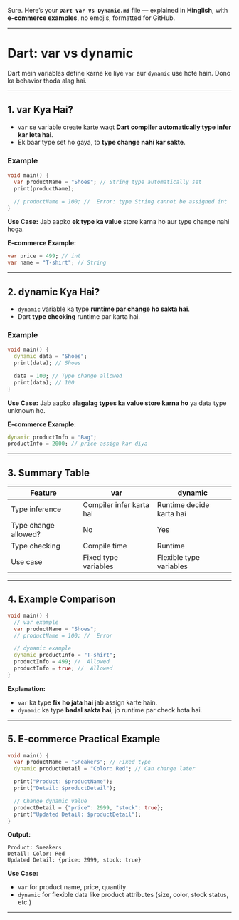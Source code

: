 Sure. Here’s your **`Dart Var Vs Dynamic.md`** file — explained in **Hinglish**, with **e-commerce examples**, no emojis, formatted for GitHub.

---

# Dart: var vs dynamic

Dart mein variables define karne ke liye `var` aur `dynamic` use hote hain. Dono ka behavior thoda alag hai.

---

## 1. var Kya Hai?

* `var` se variable create karte waqt **Dart compiler automatically type infer kar leta hai**.
* Ek baar type set ho gaya, to **type change nahi kar sakte**.

### Example

```dart
void main() {
  var productName = "Shoes"; // String type automatically set
  print(productName);

  // productName = 100; //  Error: type String cannot be assigned int
}
```

**Use Case:** Jab aapko **ek type ka value** store karna ho aur type change nahi hoga.

**E-commerce Example:**

```dart
var price = 499; // int
var name = "T-shirt"; // String
```

---

## 2. dynamic Kya Hai?

* `dynamic` variable ka type **runtime par change ho sakta hai**.
* Dart **type checking** runtime par karta hai.

### Example

```dart
void main() {
  dynamic data = "Shoes";
  print(data); // Shoes

  data = 100; // Type change allowed
  print(data); // 100
}
```

**Use Case:** Jab aapko **alagalag types ka value store karna ho** ya data type unknown ho.

**E-commerce Example:**

```dart
dynamic productInfo = "Bag";
productInfo = 2000; // price assign kar diya
```

---

## 3. Summary Table

| Feature              | var                      | dynamic                  |
| -------------------- | ------------------------ | ------------------------ |
| Type inference       | Compiler infer karta hai | Runtime decide karta hai |
| Type change allowed? | No                       | Yes                      |
| Type checking        | Compile time             | Runtime                  |
| Use case             | Fixed type variables     | Flexible type variables  |

---

## 4. Example Comparison

```dart
void main() {
  // var example
  var productName = "Shoes";
  // productName = 100; //  Error

  // dynamic example
  dynamic productInfo = "T-shirt";
  productInfo = 499; //  Allowed
  productInfo = true; //  Allowed
}
```

**Explanation:**

* `var` ka type **fix ho jata hai** jab assign karte hain.
* `dynamic` ka type **badal sakta hai**, jo runtime par check hota hai.

---

## 5. E-commerce Practical Example

```dart
void main() {
  var productName = "Sneakers"; // Fixed type
  dynamic productDetail = "Color: Red"; // Can change later

  print("Product: $productName");
  print("Detail: $productDetail");

  // Change dynamic value
  productDetail = {"price": 2999, "stock": true};
  print("Updated Detail: $productDetail");
}
```

**Output:**

```
Product: Sneakers
Detail: Color: Red
Updated Detail: {price: 2999, stock: true}
```

**Use Case:**

* `var` for product name, price, quantity
* `dynamic` for flexible data like product attributes (size, color, stock status, etc.)

---
